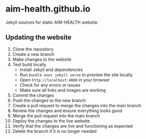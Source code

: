 # aim-health.github.io

Jekyll sources for static AIM-HEALTH website.

## Updating the website

1. Clone the repository
2. Create a new branch
3. Make changes to the website
4. Test build locally 
   - Install Jekyll and dependencies
   - Run `bundle exec jekyll serve` to preview the site locally
   - Open `http://localhost:4000` in your browser
   - Check for any errors or issues
   - Make sure all links and images are working
5. Commit the changes
6. Push the changes to the new branch
7. Create a pull request to merge the changes into the main branch
8. Review the changes and ensure everything looks good
9. Merge the pull request into the main branch
10. Deploy the changes to the live website
11. Verify that the changes are live and functioning as expected
12. Delete the branch if it is no longer needed

